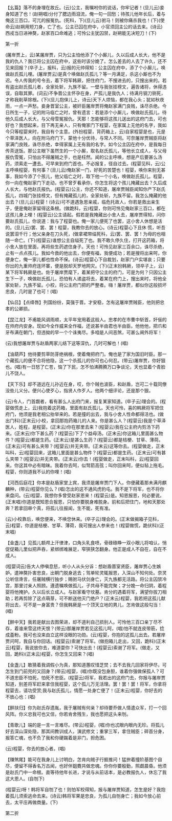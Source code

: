 <!-- { "loadSidebar": true } -->
【幺篇】落不的身埋在故丘。(云)公主，我嘱咐你的说话，你牢记者！(旦儿云)妾身知道了也！(赵朔唱)分付了腮边雨泪流，俺一句一回愁；待孩儿他年长后，着与俺这三百口，可兀的报冤仇。(死科，下)(旦儿云)驸马！则被你痛杀我也！(下)(使命云)赵朔用短刀身，亡了也。公主已囚在府中，小官须回主公的话去来。(诗云)西戎当日进神獒，赵家百口命难逃；可怜公主犹囚禁，赵朔能无决短刀！(下)

第一折

(屠岸贾上，云)某屠岸贾，只为公主怕他添了个小厮儿，久以后成人长大，他不是我的仇人？我已将公主囚在府中，这些时该分娩了。怎么差去的人去了许久，还不见来回报？(卒子上，报科，云)报的元帅得知：公主囚在府中，添了个小厮儿，唤做赵氏孤儿哩。(屠岸贾云)是真个唤做赵氏孤儿？等一月满足，杀这小厮也不为迟。令人传我的号令去，着下将军韩厥，把住府门，不搜进去的，只搜出来的。若有盗出赵氏孤儿者，全家处斩，九族不留。一壁与我张挂榜文，遍告诸将，休得违误，自取其罪。(词云)不争晋公主怀孕在身，产孤儿是我仇人；待满月钢刀铡死，才称我削草除根。(下)(旦儿抱俫儿上，诗云)天下人烦恼，都在我心头；犹如秋夜雨，一点一声愁。妾身晋室公主，被奸臣屠岸贾将俺赵家满门良贱，诛尽杀绝。今日所生一子，记的附马临亡之时，曾有遗言：若是添个小厮儿，唤做赵氏孤儿，待他久后成人长大，与父母雪冤报仇。天那！怎能够将这孩儿送出的这府门去，可也好也？我想起来，目下再无亲人，只有俺家门下程婴，在家属上无他的名字，我如今只等程婴来时，我自有个主意。(外扮程婴，背药箱上，云)自家程婴是也，元是个草泽医人，向在附马府门下，蒙他十分优待，与常人不同。可奈屠岸贾贼臣将赵家满门良贱，诛尽杀绝，幸得家属上无有我的名字。如今公主囚在府中，是我每日传茶送饭。那公主眼下虽然生的一个小厮，取名赵氏孤儿，等他长立成人，与父母报仇雪冤，只怕出不得屠贼之手，也是枉然。闻的公主呼唤，想是产后要甚么汤药，须索走一遭去。可早来到府门首也。不必报复，径自过去。(程婴见科，云)公主呼唤程婴，有何事？(旦儿云)俺赵家一门，好死的苦楚也！程婴，唤你来别无甚事，我如今添了个孩儿，他父临亡之时，取下他一个小名，唤做赵氏孤儿。程婴，你一向在俺赵家门下走动，也不曾歹看承你，你怎生将这个孩儿掩藏出去？久后成人长大，与他赵氏报仇。(程婴云)公主，你还不知道，屠岸贾贼臣闻知你产下赵氏孤儿，四城门张挂榜文，但有掩藏孤儿的，全家处斩，九族不留。我怎么掩藏的他出去？(旦儿云)程婴！(诗云)可不道遇急思亲戚，临危托故人，你若是救出亲生子，便是俺赵家留得这条根。(做跪科，云)程婴，你则可怜见俺赵家三百口，都在这孩儿身上哩！(程婴云)公主请起。假若是我掩藏出小舍人去，屠岸贾得知，问你要赵氏孤儿，你说道：我与了程婴也。俺一家儿便死了也罢，这小舍人休想是活的。(旦儿云)罢、罢、罢！程婴，我教你去的放心。(诗云)程婴心下且休
慌，听吾说罢泪千行；他父亲身在刀头死，(做拿裙带缢死科，云)罢、罢、罢！为母的也相随一命亡。(下)(程婴云)谁想公主自缢死了也。我不敢久停久住，打开这药箱，将小舍人放在里面，再将些生药遮住身子。天也！可怜见赵家三百余口，诛尽杀绝，止有一点点孩儿。我如今救的他出去，你便有福，我便成功；若是搜将出来呵，你便身亡，俺一家儿都也性命不保。(诗云)程婴心下自裁划，赵家门户实堪哀；只要你出的九重帅府连环寨，便是脱却天罗地网灾。(下)(正末扮韩厥，领卒子上，云)某下将军韩厥是也。佐于屠岸贾麾下，着某把守公主的府门，可是为何？只因公主生下一子，唤做赵氏孤儿，恐怕有人递盗将去，着某在府门上，搜出来时，将他全家处斩，九族不留。小校，将公主府门把的严整者。嗨！屠岸贾，都似你这般损坏忠良，几时是了也可！(唱)

【仙吕】【点绛唇】列国纷纷，莫强于晋。才安稳，怎有这屠岸贾贼臣，他则把忠孝的公卿损。

【昆江龙】不甫能风调雨顺，太平年宠用着这般人。忠孝的在市曹中斩首，奸佞的在帅府内安身。现如今全作威来全作福，还说甚半由君也半由臣。他他他，把爪和牙布满在朝门，但违拗的早一个个诛夷尽。多咱是人间恶煞，可甚么阃外将军！

(云)我想屠岸贾与赵盾两家儿结下这等深仇，几时可解也！(唱)

【油葫芦】他待要剪草防芽绝祸根，使着俺把府门。俺也是了家为国旧时臣。那一个藏孤儿的便不合将他隐，这一个杀孤儿的你可也心何忍。(带云)屠岸贾，你好狠也。(唱)有一日怒了亡苍，恼了下民，怎不怕沸腾腾万口争谈沦，天也显着个青脸儿不饶人。

【天下乐】却不道远在儿孙近在身，哎，你个贼也波臣，和赵盾，岂可二十载同僚没些儿义分。便兴心使歹心，指贤人作歹人。他两个细评论，还是那个狠。

(云)令人，门首觑者，看有甚么人出府门来，报复某家知道。(卒子云)理会的。(程婴做慌走上，云)我抱着这药箱，里面有赵氏孤儿。天也可怜，喜的韩厥将军把住府门，他须是我老相公抬举来的。若是撞的出去，我与小舍人性命都得活也。(做出门科)(正末云)小校，拿回那抱药箱儿的人来。你是甚么人？(程婴云)我是个草泽医人，姓程，是程婴。(正末云)你在那里去来？(程婴云)我在公主府内剪汤下药来。(正末云)你下甚么药？(程婴云)下了个益母汤。(正末云)你这箱儿里面甚么物件？(程婴云)都是生药。(正末云)是甚么生药？(程婴云)都是桔梗、甘草、薄荷。(正末云)可有甚么夹带？(程婴云)并无夹带。(正末云)这等你去。(程婴做走，正末叫科，云)程婴回来，这箱儿里面是甚么物件？(程婴云)都是生药。(正末云)可有甚么夹带？(程婴云)并无夹带。(正末云)你去！(程婴做走，正末叫科，云)程婴回来。你这其中必有暗昧。我着你去呵，似驽箭高弦；叫你回来呵，便似毡上拖毛。程婴，你则道我不认的你哩！(唱)

【河西后庭花】你本是赵盾家堂上宾，我须是屠岸贾门下人。你便藏着那未满月麒麟种，(带云)程婴你见么？(唱)怎出的这不通风虎豹屯。我不是下将军，也不将你来盘问。(云)程婴，我想你多曾受赵家恩来！(程婴云)是。知恩报恩，何必要说。(正末唱)你道是既知恩合报恩，只怕你要脱身难脱身。前和后把住门，地和天那处奔？若拿回审个真，将孤儿往报闻，生不能，死有准。

(云)小校靠后，唤您便来，不唤您休来。(卒子云)理会的。(正末做揭箱子见科，云)程婴，你道是桔梗、甘草、薄荷，我可搜出人参来也！(程婴做慌，跪伏科)(正末唱)

【金盏儿】见孤儿额颅上汗律津，口角头乳食喷，骨碌碌睁一双小眼儿将咱认，悄促促箱儿里似把声吞，紧绑绑难展足，窄狭狭怎翻身。他正是成人不自在，自在不成人。

(程婴词云)告大人停嗔息怒，听小人从头分诉：想赵盾晋室贤臣，屠岸贾心生嫉妒。遣神獒扑害忠良，出朝门脱身逃去；驾单轮灵辄报恩，入深山不知何处。奈灵公听信谗言，任屠贼横行独步；赐驸马伏剑身亡，灭九族都无活路。将公主囚禁冷宫，那里讨亲人照顾。遵遗嘱唤做孤儿，子共母不能完聚；才分娩一命归阴，着程婴将他掩护。久以后长立成人。与赵家看守坟墓。肯分的遇着将军，满望你拔刀相助；若再剪除了这点萌芽，可不断送他灭门绝户？(正末云)程婴，我若把这孤儿献将出去，可不是一身富贵？但我韩厥是一个顶天立地的男儿，怎肯做这般勾当！(唱)

【醉中天】我若是献出去图荣进，却不道利自己损别人。可怜他三百口亲丁尽不存，着谁来雪这终天恨？(带云)那屠岸贾若见这孤儿呵，(唱)怕不就连皮带筋，捻成齑粉。我可也没来由立这样没眼的功勋。(云)程婴，你抱的这孤儿出去。若屠岸贾问呵，我自与你回话。(程婴云)索谢了将军。(做抱箱儿走出，又回，跪科)(正末云)程婴，我说放你去，难道耍你？可快出去！(程婴云)索谢了将军。(做走，又回，跪科)(正末云)程婴，你怎生又回来？(唱)

【金盏儿】敢猜着我调假小为真，那知道蕙叹惜芝焚；去不去我几回家将伊尽，可怎生到门前兜的又回身？(带云)程婴，(唱)你既没包身胆，谁着你强做保孤人？可不道忠臣不怕死，怕死不忠臣。(程婴云)将军，我若出的这府门去，你报与屠岸贾知道，别差将军赶来拿住我程婴，这个孤儿万无活理。罢！罢！罢！将军，你拿将程婴去，请功受赏;我与赵氏孤儿，情愿一处身亡便了！(正末云)程婴，你好去的不放心也：(唱)

【醉扶归】你为赵氏存遗胤，我于屠贼有何亲？却待要乔做人情遣众军，打一个回风阵。你义忠我可也又信，你若肯舍残生，我也愿把这头来刎。

【青歌儿】端的是一言一言难尽。(带云)程婴，(唱)你也忒眼内眼内无珍。将孤儿好去深山深处隐，那其间教训成人，演武修文；重掌三军，拿住贼臣；碎首分身，报答亡魂，也不负了我和你硬踹着是非门，担危困。

(云)程婴，你去的放心者。(唱)

【赚煞尾】能可在我身儿上讨明白，怎肯向贼子行捱推问！猛拚着撞阶基图个自尽，便留不得香名万古闻，也好伴鉏麑共做忠魂。你你你要殷勤，照觑晨昏。他须是赵氏门中一命根。直等待他年长进，才说与从前话本，是必教报仇人，休忘了我这大恩人。(自刎下)

(程婴云)呀！韩将军自刎了也！则怕军校得知，报与屠岸贾知道，怎生是好？我抱着孤儿须索逃命去来。(诗云)韩将军果是忠良，为孤儿自刎身亡；我如今放心前去，太平庄再做商量。(下)

第二折


